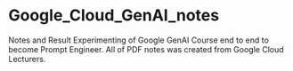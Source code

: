 # Google_Cloud_GenAI_notes
Notes and Result Experimenting of Google GenAI Course end to end to become Prompt Engineer. All of PDF notes was created from Google Cloud Lecturers.
